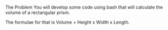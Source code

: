 The Problem
You will develop some code using bash that will calculate the volume of a rectangular prism.

The formulae for that is Volume = Height x Width x Length.